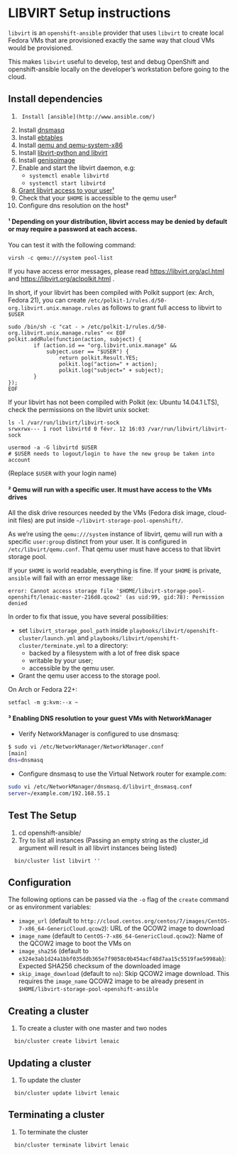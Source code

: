 LIBVIRT Setup instructions
==========================

`libvirt` is an `openshift-ansible` provider that uses `libvirt` to create local Fedora VMs that are provisioned exactly the same way that cloud VMs would be provisioned.

This makes `libvirt` useful to develop, test and debug OpenShift and openshift-ansible locally on the developer’s workstation before going to the cloud.

Install dependencies
--------------------

1.      Install [ansible](http://www.ansible.com/)
2.	Install [dnsmasq](http://www.thekelleys.org.uk/dnsmasq/doc.html)
3.	Install [ebtables](http://ebtables.netfilter.org/)
4.	Install [qemu and qemu-system-x86](http://wiki.qemu.org/Main_Page)
5.	Install [libvirt-python and libvirt](http://libvirt.org/)
6.	Install [genisoimage](http://cdrkit.org/)
7.	Enable and start the libvirt daemon, e.g:
	-	`systemctl enable libvirtd`
	-	`systemctl start libvirtd`
8.	[Grant libvirt access to your user¹](https://libvirt.org/aclpolkit.html)
9.	Check that your `$HOME` is accessible to the qemu user²
10.	Configure dns resolution on the host³

#### ¹ Depending on your distribution, libvirt access may be denied by default or may require a password at each access.

You can test it with the following command:

```
virsh -c qemu:///system pool-list
```

If you have access error messages, please read https://libvirt.org/acl.html and https://libvirt.org/aclpolkit.html .

In short, if your libvirt has been compiled with Polkit support (ex: Arch, Fedora 21), you can create `/etc/polkit-1/rules.d/50-org.libvirt.unix.manage.rules` as follows to grant full access to libvirt to `$USER`

```
sudo /bin/sh -c "cat - > /etc/polkit-1/rules.d/50-org.libvirt.unix.manage.rules" << EOF
polkit.addRule(function(action, subject) {
        if (action.id == "org.libvirt.unix.manage" &&
            subject.user == "$USER") {
                return polkit.Result.YES;
                polkit.log("action=" + action);
                polkit.log("subject=" + subject);
        }
});
EOF
```

If your libvirt has not been compiled with Polkit (ex: Ubuntu 14.04.1 LTS), check the permissions on the libvirt unix socket:

```
ls -l /var/run/libvirt/libvirt-sock
srwxrwx--- 1 root libvirtd 0 févr. 12 16:03 /var/run/libvirt/libvirt-sock

usermod -a -G libvirtd $USER
# $USER needs to logout/login to have the new group be taken into account
```

(Replace `$USER` with your login name)

#### ² Qemu will run with a specific user. It must have access to the VMs drives

All the disk drive resources needed by the VMs (Fedora disk image, cloud-init files) are put inside `~/libvirt-storage-pool-openshift/`.

As we’re using the `qemu:///system` instance of libvirt, qemu will run with a specific `user:group` distinct from your user. It is configured in `/etc/libvirt/qemu.conf`. That qemu user must have access to that libvirt storage pool.

If your `$HOME` is world readable, everything is fine. If your `$HOME` is private, `ansible` will fail with an error message like:

```
error: Cannot access storage file '$HOME/libvirt-storage-pool-openshift/lenaic-master-216d8.qcow2' (as uid:99, gid:78): Permission denied
```

In order to fix that issue, you have several possibilities:
 * set `libvirt_storage_pool_path` inside `playbooks/libvirt/openshift-cluster/launch.yml` and `playbooks/libvirt/openshift-cluster/terminate.yml` to a directory:
   * backed by a filesystem with a lot of free disk space
   * writable by your user;
   * accessible by the qemu user.
 * Grant the qemu user access to the storage pool.

On Arch or Fedora 22+:

```
setfacl -m g:kvm:--x ~
```

#### ³ Enabling DNS resolution to your guest VMs with NetworkManager

-	Verify NetworkManager is configured to use dnsmasq:

```sh
$ sudo vi /etc/NetworkManager/NetworkManager.conf
[main]
dns=dnsmasq
```

-	Configure dnsmasq to use the Virtual Network router for example.com:

```sh
sudo vi /etc/NetworkManager/dnsmasq.d/libvirt_dnsmasq.conf
server=/example.com/192.168.55.1
```

Test The Setup
--------------

1.	cd openshift-ansible/
2.	Try to list all instances (Passing an empty string as the cluster_id argument will result in all libvirt instances being listed)

```
  bin/cluster list libvirt ''
```

Configuration
-------------

The following options can be passed via the `-o` flag of the `create` command or as environment variables:

* `image_url` (default to `http://cloud.centos.org/centos/7/images/CentOS-7-x86_64-GenericCloud.qcow2`): URL of the QCOW2 image to download
* `image_name` (default to `CentOS-7-x86_64-GenericCloud.qcow2`): Name of the QCOW2 image to boot the VMs on
* `image_sha256` (default to `e324e3ab1d24a1bbf035ddb365e7f9058c0b454acf48d7aa15c5519fae5998ab`): Expected SHA256 checksum of the downloaded image
* `skip_image_download` (default to `no`): Skip QCOW2 image download. This requires the `image_name` QCOW2 image to be already present in `$HOME/libvirt-storage-pool-openshift-ansible`

Creating a cluster
------------------

1.	To create a cluster with one master and two nodes

```
  bin/cluster create libvirt lenaic
```

Updating a cluster
------------------

1.	To update the cluster

```
  bin/cluster update libvirt lenaic
```

Terminating a cluster
---------------------

1.	To terminate the cluster

```
  bin/cluster terminate libvirt lenaic
```
